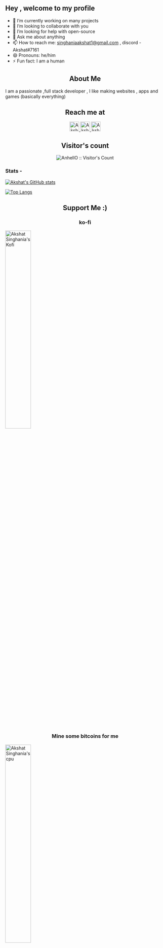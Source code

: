 ## Hey , welcome to my profile

- 🔭 I’m currently working on many projects
- 👯 I’m looking to collaborate with you
- 🤔 I’m looking for help with open-source
- 💬 Ask me about anything
- 📫 How to reach me: singhaniaakshat1@gmail.com , discord - Akshat#7161
- 😄 Pronouns: he/him
- ⚡ Fun fact: I am a human

<h2 align="center">About Me</h2>

I am a passionate ,full stack developer , I like making websites , apps and games (basically everything)

<h2 align="center">Reach me at</h2>

<p align="center">
  <a href="https://dev.to/akshatsinghania">
    <img src="https://d2fltix0v2e0sb.cloudfront.net/dev-badge.svg" alt="Akshat Singhania's DEV Profile" height="30" width="30">
  </a>

  <a href="https://www.linkedin.com/in/akshat-singhania-2702781b4//">
    <img src="https://www.vectorlogo.zone/logos/linkedin/linkedin-icon.svg" alt="Akshat Singhania's LinkedIn Profile" height="30" width="30">
  </a>

  <a href="https://www.youtube.com/channel/UCPUwB4x7_6Dbvwsnfbe1yiQ">
    <img src="https://www.vectorlogo.zone/logos/youtube/youtube-icon.svg" alt="Akshat Singhania's YouTube Channel" height="30" width="30">
  </a>
</p>

<h2 align="center">Visitor's count</h2>

<p align="center"><img src="https://profile-counter.glitch.me/akshatsinghania/count.svg" alt="AnhellO :: Visitor's Count" /></p>

### Stats -

[![Akshat's GitHub stats](https://github-readme-stats.vercel.app/api?username=akshatsinghania&show_icons=true&theme=dark)](https://github.com/anuraghazra/github-readme-stats)

[![Top Langs](https://github-readme-stats.vercel.app/api/top-langs/?username=akshatsinghania&show_icons=true&theme=dark)](https://github.com/anuraghazra/github-readme-stats)

<h2 align='center'>Support Me :)</h2>
<h3 align='center'>ko-fi</h3>
<p text-align='center'>
  <a href="https://ko-fi.com/akshatsinghania">
    <img src="https://storage.ko-fi.com/cdn/useruploads/daa80581-9fa9-4ae1-83d3-76adc1e0fd20.png" alt="Akshat Singhania's Kofi" width='40%'>
  </a>
</p>
<h3 align='center'>Mine some bitcoins for me</h3>
<p text-align='center'>
  <a href="https://support-akshat.web.app/">
    <img src=https://i.ytimg.com/vi/GP4-0AtU9M4/maxresdefault.jpg" alt="Akshat Singhania's cpu" width='40%'>
  </a>
</p>
